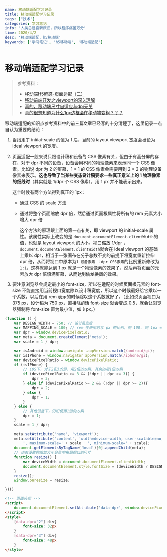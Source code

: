 ```yaml
---
name: 移动端适配学习记录
title: 移动端适配学习记录
tags: ["技术"]
categories: 学习笔记
info: "人类总是喜新厌旧，所以程序痛苦万分"
time: 2020/4/2
desc: '移动端适配，h5移动端'
keywords: ['学习笔记', 'h5移动端', '移动端适配']
---
```


# 移动端适配学习记录

> 参考资料：
>
> - [移动端H5解惑-页面适配（二）](https://juejin.im/post/5b6503dee51d45191e0d30d2)
> - [移动前端开发之viewport的深入理解](https://www.cnblogs.com/2050/p/3877280.html)
> - [真的，移动端尺寸自适应与dpr无关](https://juejin.im/post/5b346e8f5188251e1d39bd09)
> - [真的很想知道为什么1px边框会在移动端变粗？？？](https://www.zhihu.com/question/68572428)

移动端适配的知识点参考资料中的前三篇文章已经写的十分清楚了，这里记录一点自认为重要的结论：

1. 当指定了 initial-scale 的值为 1 后，当前的 layout viewport 宽度会被设为 ideal viewport 的宽度。

2. 页面适配一般来说只跟设计稿和设备的 CSS 像素有关，但由于有高分屏的存在，对于 dpr 不同的设备，设备会用不同的物理像素来表示同一个 CSS 像素。比如说 dpr 为 2 的屏幕，1 * 1 的 CSS 像素会需要用到 2 * 2 的物理设备像素来表示。**这也导致了当某些变态设计稿要求一些真正意义上的 1 物理像素的细线时**（其实就是 1/dpr 个 CSS 像素），用 1 px 并不能表示出来。

   这个时候有两个方法得到真正的 1px：

   - 通过 CSS 的 scale 方法

   - 通过将整个页面缩放 dpr 倍，然后通过页面根属性将所有的 rem 元素大小增大 dpr 倍

     这个方法的原理跟上面的第一点有关，即 viewport 的 initial-scale 属性。该属性实际上改变的是 `document.documentElement.clientWidth`的值，也就是 layout viewport 的大小。视口缩放 1/dpr ，`document.documentElement.clientWidth`就会在 ideal viewport 的基础上乘以 dpr，相当于一张画布在分子总数不变的前提下将宽度重新拉伸 dpr 倍，从而将视口中原本为`1 设备像素 ：dpr CSS像素`的比例重新修改为`1:1`，这样就能达到 1 px 就是一个物理像素的效果了，然后再将页面的元素放大 dpr 倍填满屏幕，从而达到偷龙换凤的效果。

3. 要注意浏览器会规定最小的 font-size，所以在适配的时候页面根元素的 font-size 不能直接用当前视口宽度除以设计稿宽度，所以这个时候最好给它乘以一个系数，以后在用 rem 表示的时候除以这个系数就好了。（比如说页面视口为 375 px，设计稿为 750 px，直接除的话 font-size 就会变成 0.5，就会让浏览器强制将 font-size 置为最小值，如 8 px。）

```javascript
(function () {
    var DESIGN_WIDTH = 750; // 设计稿宽度
    var MAPPING_SCALE = 100; // rem 在使用时与 px 的比例，例 100. 则 1px === 100rem，为保证准确性，该值一般不低于 100
    var dpr = window.devicePixelRatio;
    var meta = document.createElement('meta');
    var scale = 1 / dpr;

    var isAndroid = window.navigator.appVersion.match(/android/gi);
    var isIPhone = window.navigator.appVersion.match(/iphone/gi);
    var devicePixelRatio = window.devicePixelRatio;
    if (isIPhone) {
        // iOS下，对于2和3的屏，用2倍的方案，其余的用1倍方案
        if (devicePixelRatio >= 3 && (!dpr || dpr >= 3)) {                
            dpr = 3;
        } else if (devicePixelRatio >= 2 && (!dpr || dpr >= 2)){
            dpr = 2;
        } else {
            dpr = 1;
        }
    } else {
        // 其他设备下，仍旧使用1倍的方案
        dpr = 1;
    }
    scale = 1 / dpr;
    
    meta.setAttribute('name', 'viewport');
    meta.setAttribute('content', 'width=device-width, user-scalable=no, initial-scale=' + scale +
        ', maximum-scale=' + scale + ', minimum-scale=' + scale);
    document.getElementsByTagName('head')[0].appendChild(meta);
    // 动态设置的缩放大小会影响布局视口的尺寸
    function resize() {
        var deviceWidth = document.documentElement.clientWidth;
        document.documentElement.style.fontSize = (deviceWidth / DESIGN_WIDTH) * MAPPING_SCALE + 'px';
    }
    resize();
    window.onresize = resize;

})()
```

```html
<!-- 页面头部 -->
<script>
	document.documentElement.setAttribute('data-dpr', window.devicePixelRatio)
</script>
<style>
    [data-dpr="2"] div{
        font-size: 32px
    }
    [data-dpr="3"] div{
        font-size: 48px
    }
</style>
```

